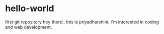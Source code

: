 # hello-world
first git repository
hey there!, this is priyadharshini.
I'm interested in coding and web development.

